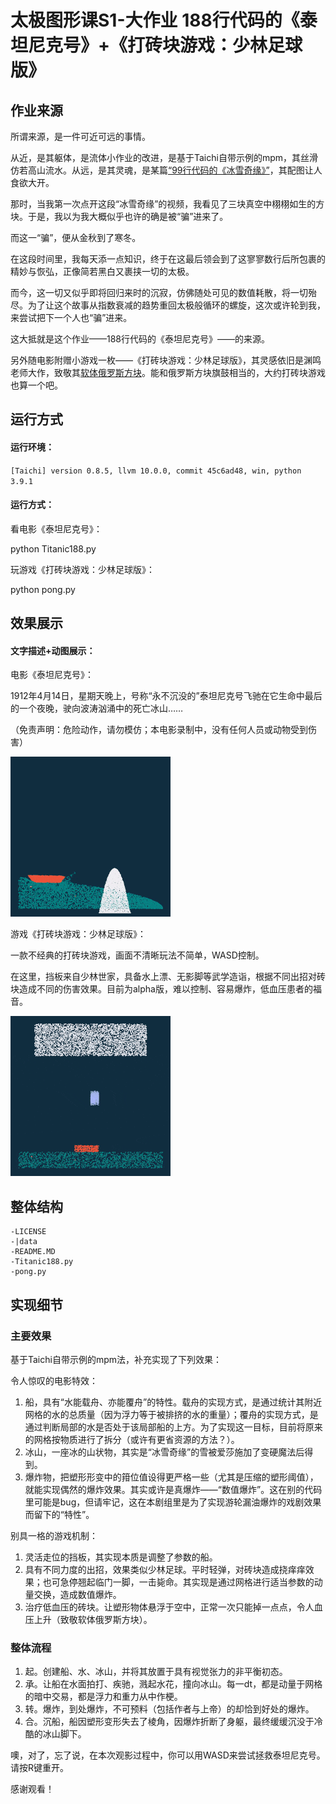 # 太极图形课S1-大作业 188行代码的《泰坦尼克号》+《打砖块游戏：少林足球版》

## 作业来源
所谓来源，是一件可近可远的事情。

从近，是其躯体，是流体小作业的改进，是基于Taichi自带示例的mpm，其丝滑仿若高山流水。从远，是其灵魂，是某篇[“99行代码的《冰雪奇缘》”](https://zhuanlan.zhihu.com/p/97700605)，其配图让人食欲大开。

那时，当我第一次点开这段“冰雪奇缘”的视频，我看见了三块真空中栩栩如生的方块。于是，我以为我大概似乎也许的确是被“骗”进来了。

而这一“骗”，便从金秋到了寒冬。

在这段时间里，我每天添一点知识，终于在这最后领会到了这寥寥数行后所包裹的精妙与恢弘，正像简若黑白又裹挟一切的太极。

而今，这一切又似乎即将回归来时的沉寂，仿佛随处可见的数值耗散，将一切殆尽。为了让这个故事从指数衰减的趋势重回太极般循环的螺旋，这次或许轮到我，来尝试把下一个人也“骗”进来。

这大抵就是这个作业——188行代码的《泰坦尼克号》——的来源。

另外随电影附赠小游戏一枚——《打砖块游戏：少林足球版》，其灵感依旧是渊鸣老师大作，致敬其[软体俄罗斯方块](https://zhuanlan.zhihu.com/p/422931456)。能和俄罗斯方块旗鼓相当的，大约打砖块游戏也算一个吧。


## 运行方式
#### 运行环境：
`[Taichi] version 0.8.5, llvm 10.0.0, commit 45c6ad48, win, python 3.9.1`

#### 运行方式：
看电影《泰坦尼克号》：

python Titanic188.py

玩游戏《打砖块游戏：少林足球版》：

python pong.py


## 效果展示
#### 文字描述+动图展示：

电影《泰坦尼克号》：

1912年4月14日，星期天晚上，号称“永不沉没的”泰坦尼克号飞驰在它生命中最后的一个夜晚，驶向波涛汹涌中的死亡冰山……

（免责声明：危险动作，请勿模仿；本电影录制中，没有任何人员或动物受到伤害）

![demo.gif](./data/demo.gif)



游戏《打砖块游戏：少林足球版》：

一款不经典的打砖块游戏，画面不清晰玩法不简单，WASD控制。

在这里，挡板来自少林世家，具备水上漂、无影脚等武学造诣，根据不同出招对砖块造成不同的伤害效果。目前为alpha版，难以控制、容易爆炸，低血压患者的福音。


![demo.gif](./data/demo_pong.gif)


## 整体结构
```
-LICENSE
-|data
-README.MD
-Titanic188.py
-pong.py
```


## 实现细节

### 主要效果
基于Taichi自带示例的mpm法，补充实现了下列效果：

令人惊叹的电影特效：
1. 船，具有“水能载舟、亦能覆舟”的特性。载舟的实现方式，是通过统计其附近网格的水的总质量（因为浮力等于被排挤的水的重量）；覆舟的实现方式，是通过判断局部的水是否处于该局部船的上方。为了实现这一目标，目前将原来的网格按物质进行了拆分（或许有更省资源的方法？）。
2. 冰山，一座冰的山状物，其实是“冰雪奇缘”的雪被爱莎施加了变硬魔法后得到。
3. 爆炸物，把塑形形变中的箝位值设得更严格一些（尤其是压缩的塑形阈值），就能实现偶然的爆炸效果。其实或许是真爆炸——“数值爆炸”。这在别的代码里可能是bug，但请牢记，这在本剧组里是为了实现游轮漏油爆炸的戏剧效果而留下的“特性”。


别具一格的游戏机制：
1. 灵活走位的挡板，其实现本质是调整了参数的船。
2. 具有不同力度的出招，效果类似少林足球。平时轻弹，对砖块造成挠痒痒效果；也可急停翘起临门一脚，一击毙命。其实现是通过网格进行适当参数的动量交换，造成数值爆炸。
3. 治疗低血压的砖块。让塑形物体悬浮于空中，正常一次只能掉一点点，令人血压上升（致敬软体俄罗斯方块）。


### 整体流程

1. 起。创建船、水、冰山，并将其放置于具有视觉张力的非平衡初态。
2. 承。让船在水面拍打、疾驰，溅起水花，撞向冰山。每一dt，都是动量于网格的暗中交易，都是浮力和重力从中作梗。
3. 转。爆炸，到处爆炸，不可预料（包括作者与上帝）的却恰到好处的爆炸。
4. 合。沉船，船因塑形变形失去了棱角，因爆炸折断了身躯，最终缓缓沉没于冷酷的冰山脚下。

噢，对了，忘了说，在本次观影过程中，你可以用WASD来尝试拯救泰坦尼克号。请按R键重开。

感谢观看！

